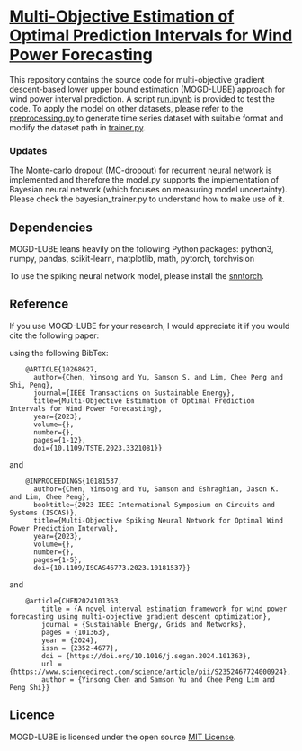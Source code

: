 # [Multi-Objective Estimation of Optimal Prediction Intervals for Wind Power Forecasting](https://github.com/icarusunimelb/Multi-objective-gradient-descent-wind-power-interval-prediction)
This repository contains the source code for multi-objective gradient descent-based lower upper bound estimation (MOGD-LUBE) approach for wind power interval prediction.
A script [run.ipynb](https://github.com/icarusunimelb/Multi-objective-gradient-descent-wind-power-interval-prediction/blob/main/run.ipynb) is provided to test the code. To apply the model on other datasets, please refer to the [preprocessing.py](https://github.com/icarusunimelb/Multi-objective-gradient-descent-wind-power-interval-prediction/blob/main/preprocessing.py) to generate time series dataset with suitable format and modify the dataset path in [trainer.py](https://github.com/icarusunimelb/Multi-objective-gradient-descent-wind-power-interval-prediction/blob/main/trainer.py).  
### Updates 
The Monte-carlo dropout (MC-dropout) for recurrent neural network is implemented and therefore the model.py supports the implementation of Bayesian neural network (which focuses on measuring model uncertainty). Please check the bayesian_trainer.py to understand how to make use of it. 

## Dependencies
MOGD-LUBE leans heavily on the following Python packages: python3, numpy, pandas, scikit-learn, matplotlib, math, pytorch, torchvision

To use the spiking neural network model, please install the [snntorch](https://snntorch.readthedocs.io/en/latest). 

## Reference 
If you use MOGD-LUBE for your research, I would appreciate it if you would cite the following paper: 

using the following BibTex:
```
    @ARTICLE{10268627,
      author={Chen, Yinsong and Yu, Samson S. and Lim, Chee Peng and Shi, Peng},
      journal={IEEE Transactions on Sustainable Energy}, 
      title={Multi-Objective Estimation of Optimal Prediction Intervals for Wind Power Forecasting}, 
      year={2023},
      volume={},
      number={},
      pages={1-12},
      doi={10.1109/TSTE.2023.3321081}}
```
and 
```
    @INPROCEEDINGS{10181537,
      author={Chen, Yinsong and Yu, Samson and Eshraghian, Jason K. and Lim, Chee Peng},
      booktitle={2023 IEEE International Symposium on Circuits and Systems (ISCAS)}, 
      title={Multi-Objective Spiking Neural Network for Optimal Wind Power Prediction Interval}, 
      year={2023},
      volume={},
      number={},
      pages={1-5},
      doi={10.1109/ISCAS46773.2023.10181537}}
```
and 
```
    @article{CHEN2024101363,
        title = {A novel interval estimation framework for wind power forecasting using multi-objective gradient descent optimization},
        journal = {Sustainable Energy, Grids and Networks},
        pages = {101363},
        year = {2024},
        issn = {2352-4677},
        doi = {https://doi.org/10.1016/j.segan.2024.101363},
        url = {https://www.sciencedirect.com/science/article/pii/S2352467724000924},
        author = {Yinsong Chen and Samson Yu and Chee Peng Lim and Peng Shi}}
```

## Licence
MOGD-LUBE is licensed under the open source [MIT License](https://github.com/icarusunimelb/Multi-objective-gradient-descent-wind-power-interval-prediction/blob/main/LICENSE.md).
